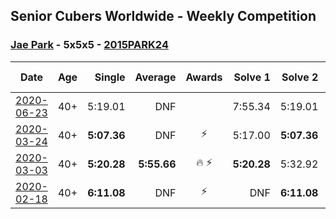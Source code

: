 ## Senior Cubers Worldwide - Weekly Competition
### [Jae Park](../jae_park.md) - 5x5x5 - [2015PARK24](https://www.worldcubeassociation.org/persons/2015PARK24?event=555)

| Date | Age | Single | Average | Awards | Solve 1 | Solve 2 | Solve 3 | Solve 4 | Solve 5 | Video |
| :--: | :--: | --: | --: | :--: | --: | --: | --: | --: | --: | :-- |
| [2020-06-23](../../results/555/2020-06-23.md) | 40+ | 5:19.01 | DNF |  | 7:55.34 | 5:19.01 | DNS | DNS | DNS | [Link](https://www.facebook.com/events/268636114456043/permalink/269430691043252/) |
| [2020-03-24](../../results/555/2020-03-24.md) | 40+ | **5:07.36** | DNF | ⚡ | 5:17.00 | **5:07.36** | DNS | DNS | DNS | [Link](https://www.facebook.com/events/5078365835514885/permalink/5079528812065254/) |
| [2020-03-03](../../results/555/2020-03-03.md) | 40+ | **5:20.28** | **5:55.66** | 🔥 ⚡ | **5:20.28** | 5:32.92 | 6:53.78 | DNS | DNS | [Link](https://www.facebook.com/events/2637344919882558/permalink/2637707586512958/) |
| [2020-02-18](../../results/555/2020-02-18.md) | 40+ | **6:11.08** | DNF | ⚡ | DNF | **6:11.08** | DNS | DNS | DNS | [Link](https://www.facebook.com/events/538921670053895/permalink/542842839661778/) |


<!-- Global site tag (gtag.js) - Google Analytics -->
<script async src="https://www.googletagmanager.com/gtag/js?id=UA-86348435-3"></script>
<script>window.dataLayer = window.dataLayer || []; function gtag() {dataLayer.push(arguments);} gtag('js', new Date()); gtag('config', 'UA-86348435-3');</script>
